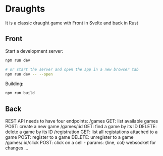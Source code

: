 # Draughts

It is a classic draught game wth Front in Svelte and back in Rust

## Front

Start a development server:

```bash
npm run dev

# or start the server and open the app in a new browser tab
npm run dev -- --open
```

Building:

```bash
npm run build
```

## Back

REST API needs to have four endpoints:
/games
  GET: list available games
  POST: create a new game
/games/:id
  GET: find a game by its ID
  DELETE: delete a game by its ID
/registration
  GET: list all registations attached to a game
  POST: register to a game
  DELETE: unregister to a game
/games/:id/click
  POST: click on a cell - params: {line, col}
websocket for changes ...
